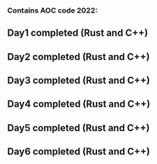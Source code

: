 ### Contains AOC code 2022:

## Day1 completed (Rust and C++)
## Day2 completed (Rust and C++)
## Day3 completed (Rust and C++)
## Day4 completed (Rust and C++)
## Day5 completed (Rust and C++)
## Day6 completed (Rust and C++)
